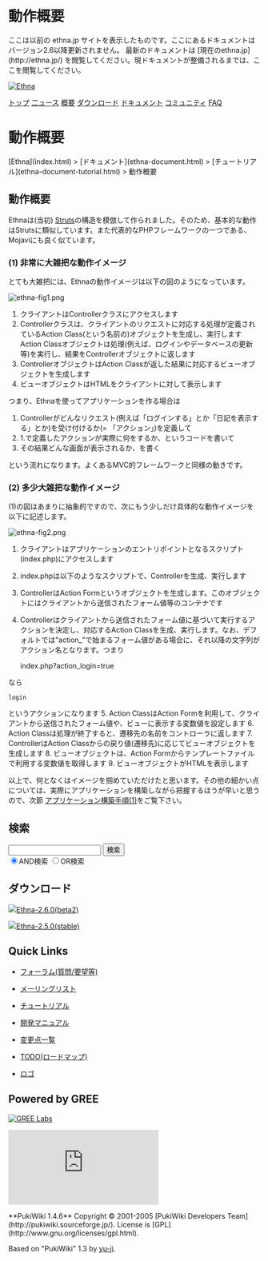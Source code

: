 # 動作概要
 <link rel="stylesheet" href="skin/ethna/ethna.css" title="ethna" type="text/css" charset="utf-8">

 <link rel="alternate" type="application/rss+xml" title="RSS" href="cmd=rss.html">

 <script type="text/javascript" src="skin/trackback.js"></script>

</head>
ここは以前の ethna.jp サイトを表示したものです。ここにあるドキュメントはバージョン2.6以降更新されません。  
最新のドキュメントは [現在のethna.jp](http://ethna.jp/) を閲覧してください。現ドキュメントが整備されるまでは、ここを閲覧してください。

<!-- ??BEGIN id:wrapper --><!-- ?? Navigator ?? ======================================================= -->

[![Ethna](image/navlogo.gif)](/)

[トップ](ethna.html "ethna (11d)") [二ュース](ethna-news.html "ethna-news (11d)") [概要](ethna-about.html "ethna-about (11d)") [ダウンロード](ethna-download.html "ethna-download (25d)") [ドキュメント](ethna-document.html "ethna-document (884d)") [コミュニティ](ethna-community.html "ethna-community (619d)") [FAQ](ethna-document-faq.html "ethna-document-faq (1240d)")

<!-- ?? Header ?? ========================================================== -->

# 動作概要 

<!-- ?? Content ?? ========================================================= -->
<!-- ??BEGIN id:main -->
<!-- ??BEGIN id:wrap_content -->
<!-- ??BEGIN id:content -->
<!-- ??BEGIN id:page_navigator -->
<!-- ??END id:PageNavigator -->
<!-- ??BEGIN id:body --> [Ethna](index.html) > [ドキュメント](ethna-document.html) > [チュートリアル](ethna-document-tutorial.html) > 動作概要 
## 動作概要 [](ethna-document-tutorial-overview.html#mcac7366 "mcac7366")

Ethnaは(当初) [Struts](http://struts.apache.org/)の構造を模倣して作られました。そのため、基本的な動作はStrutsに類似しています。また代表的なPHPフレームワークの一つである、Mojaviにも良く似ています。

### (1) 非常に大雑把な動作イメージ [](ethna-document-tutorial-overview.html#f85106f4 "f85106f4")

とても大雑把には、Ethnaの動作イメージは以下の図のようになっています。

 ![ethna-fig1.png](http://ethna.jp/image/ethna-fig1.png "ethna-fig1.png")

1. クライアントはControllerクラスにアクセスします
2. Controllerクラスは、クライアントのリクエストに対応する処理が定義されているAction Class(という名前の)オブジェクトを生成し、実行します  
Action Classオブジェクトは処理(例えば、ログインやデータベースの更新等)を実行し、結果をControllerオブジェクトに返します
3. ControllerオブジェクトはAction Classが返した結果に対応するビューオブジェクトを生成します
4. ビューオブジェクトはHTMLをクライアントに対して表示します

つまり、Ethnaを使ってアプリケーションを作る場合は

1. Controllerがどんなリクエスト(例えば「ログインする」とか「日記を表示する」とか)を受け付けるか(= 「アクション」)を定義して
2. 1.で定義したアクションが実際に何をするか、というコードを書いて
3. その結果どんな画面が表示されるか、を書く

という流れになります。よくあるMVC的フレームワークと同様の動きです。

### (2) 多少大雑把な動作イメージ [](ethna-document-tutorial-overview.html#o8973652 "o8973652")

(1)の図はあまりに抽象的ですので、次にもう少しだけ具体的な動作イメージを以下に記述します。

 ![ethna-fig2.png](http://ethna.jp/image/ethna-fig2.png "ethna-fig2.png")

1. クライアントはアプリケーションのエントリポイントとなるスクリプト(index.php)にアクセスします  
2. index.phpは以下のようなスクリプトで、Controllerを生成、実行します

    <?php
    include_once('/path/to/project/app/sample_controller.php');
    Sample_Controller::main('Sample_Controller', 'index');
    ?>

3. ControllerはAction Formというオブジェクトを生成します。このオブジェクトにはクライアントから送信されたフォーム値等のコンテナです
4. Controllerはクライアントから送信されたフォーム値に基づいて実行するアクションを決定し、対応するAction Classを生成、実行します。なお、デフォルトでは"action\_"で始まるフォーム値がある場合に、それ以降の文字列がアクション名となります。つまり  

    index.php?action_login=true

なら  

    login

というアクションになります
5. Action ClassはAction Formを利用して、クライアントから送信されたフォーム値や、ビューに表示する変数値を設定します
6. Action Classは処理が終了すると、遷移先の名前をコントローラに返します
7. ControllerはAction Classからの戻り値(遷移先)に応じてビューオブジェクトを生成します
8. ビューオブジェクトは、Action Formからテンプレートファイルで利用する変数値を取得します
9. ビューオブジェクトがHTMLを表示します

以上で、何となくはイメージを掴めていただけたと思います。その他の細かい点については、実際にアプリケーションを構築しながら把握するほうが早いと思うので、次節 [アプリケーション構築手順(1)](ethna-document-tutorial-practice1.html "ethna-document-tutorial-practice1 (23d)")をご覧下さい。

<!-- ??END id:body -->
<!-- ??BEGIN id:summary --><!-- ??END id:note -->
<!-- ??BEGIN id:trackback -->
<!-- ?? END id:trackback --><!-- ?? END id:attach -->
<!-- ?? END id:summary -->
<!-- ??END id:content -->
<!-- ?? END id:wrap_content --><!-- ??sidebar?? ========================================================== -->
<!-- ??BEGIN id:wrap_sidebar -->

<!-- ??BEGIN id:search_form -->

## 検索

<form action="http://ethna.jp/index.php?cmd=search" method="post">
            <input type="hidden" name="encode_hint" value="??">
            <input type="text" name="word" value="" size="20">
            <input type="submit" value="検索"><br>
            <input type="radio" name="type" value="AND" checked id="and_search"><label for="and_search">AND検索</label>
            <input type="radio" name="type" value="OR" id="or_search"><label for="or_search">OR検索</label>
    </form>

<!-- END id:search_form -->
<!-- ??BEGIN id:download_link -->

## ダウンロード

[![](image/minilogo.gif)Ethna-2.6.0(beta2)](ethna-download.html)

[![](image/minilogo.gif)Ethna-2.5.0(stable)](ethna-download.html)

<!-- END id:download_link -->
<!-- ??BEGIN id:download_link -->

## Quick Links

- [フォーラム(質問/要望等)](ethna-community-forum.html)
- [メーリングリスト](http://ml.ethna.jp/mailman/listinfo/users)

- [チュートリアル](ethna-document-tutorial.html)
- [開発マニュアル](ethna-document-dev_guide.html)
- [変更点一覧](ethna-document-changes.html)

- [TODO(ロードマップ)](TODO.html)
- [ロゴ](ethna-logo.html)

<!-- END id:download_link -->
<!-- ??BEGIN id:search_form -->

## Powered by GREE

 [![GREE Labs](http://labs.gree.jp/image/greelabs_logo.gif)](http://labs.gree.jp/)

<!-- END id:search_form -->
 [![SourceForge.jp](http://sourceforge.jp/sflogo.php?group_id=1343)](http://sourceforge.jp/)

<!-- ??END id:sidebar -->
<!-- ??END id:wrap_sidebar -->
<!-- ??END id:main --><!-- ?? Footer ?? ========================================================== -->
<!-- ??BEGIN id:footer -->
<!-- ??BEGIN id:copyright --> **PukiWiki 1.4.6** Copyright © 2001-2005 [PukiWiki Developers Team](http://pukiwiki.sourceforge.jp/). License is [GPL](http://www.gnu.org/licenses/gpl.html).  
 Based on "PukiWiki" 1.3 by [yu-ji](http://factage.com/yu-ji/).
<!-- ??END id:copyright -->
<!-- ??END id:footer --><!-- ?? END ?? ============================================================= -->
<!-- ??END id:wrapper -->
